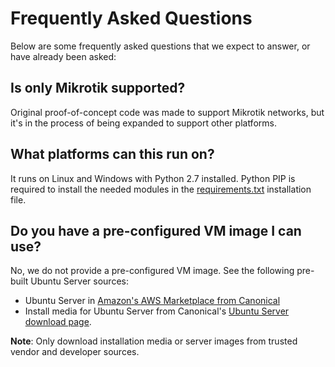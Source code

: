 # Frequently Asked Questions
Below are some frequently asked questions that we expect to answer, or have already been asked:

## Is only Mikrotik supported?
Original proof-of-concept code was made to support Mikrotik networks, but it's in the process of being expanded to support other platforms.

## What platforms can this run on?
It runs on Linux and Windows with Python 2.7 installed. Python PIP is required to install the needed modules in the [requirements.txt](./Install/requirements.txt) installation file.

## Do you have a pre-configured VM image I can use?
No, we do not provide a pre-configured VM image. See the following pre-built Ubuntu Server sources:

- Ubuntu Server in [Amazon's AWS Marketplace from Canonical](https://aws.amazon.com/marketplace/seller-profile?id=565feec9-3d43-413e-9760-c651546613f2)
- Install media for Ubuntu Server from Canonical's [Ubuntu Server download page](https://www.ubuntu.com/download/server).

**Note**: Only download installation media or server images from trusted vendor and developer sources.